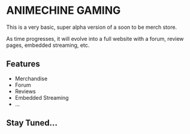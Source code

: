 # ANIMECHINE GAMING

This is a very basic, super alpha version of a soon to be merch store.

As time progresses, it will evolve into a full website with a forum, review pages, embedded streaming, etc.

## Features

* Merchandise
* Forum
* Reviews
* Embedded Streaming
* ...

## Stay Tuned...
